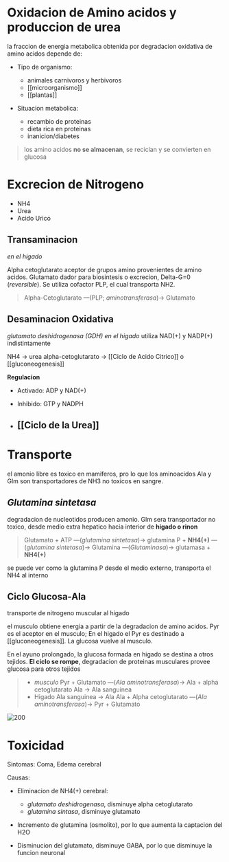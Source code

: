# Oxidacion de Amino acidos y produccion de urea

la fraccion de energia metabolica obtenida por degradacion oxidativa de amino acidos depende de:

- Tipo de organismo:

    - animales carnivoros y herbivoros
    - [[microorganismo]]
    - [[plantas]]

- Situacion metabolica:
    - recambio de proteinas
    - dieta rica en proteinas
    - inanicion/diabetes

> los amino acidos **no se almacenan**, se reciclan y se convierten en glucosa

# Excrecion de Nitrogeno

- NH4
- Urea
- Acido Urico

## Transaminacion

_en el higado_

Alpha cetoglutarato aceptor de grupos amino provenientes de amino acidos.
Glutamato dador para biosintesis o excrecion, Delta-G=0 (_reversible_).
Se utiliza cofactor PLP, el cual transporta NH2.

> Alpha-Cetoglutarato —(PLP; _aminotransferasa_)→ Glutamato

## Desaminacion Oxidativa

_glutamato deshidrogenasa (GDH)_
_en el higado_
utiliza NAD(+) y NADP(+) indistintamente

NH4 → urea
alpha-cetoglutarato → [[Ciclo de Acido Citrico]] o [[gluconeogenesis]]

**Regulacion**

- Activado: ADP y NAD(+)
- Inhibido: GTP y NADPH

- ## [[Ciclo de la Urea]]
# Transporte

el amonio libre es toxico en mamiferos, pro lo que los aminoacidos Ala y Glm son transportadores de NH3 no toxicos en sangre.

## _Glutamina sintetasa_

degradacion de nucleotidos producen amonio.
Glm sera transportador no toxico, desde medio extra hepatico hacia interior de **higado o rinon**

> Glutamato + ATP —(_glutamina sintetasa_)→
> glutamina P + **NH4(+)** —(_glutamina_ _sintetasa_)→
> Glutamina —(_Glutaminasa_)→ glutamasa + **NH4(+)**

se puede ver como la glutamina P desde el medio externo, transporta el NH4 al interno

## Ciclo Glucosa-Ala

transporte de nitrogeno muscular al higado

el musculo obtiene energia a partir de la degradacion de amino acidos.
Pyr es el aceptor en el musculo; En el higado el Pyr es destinado a [[gluconeogenesis]]. La glucosa vuelve al musculo.

En el ayuno prolongado, la glucosa formada en higado se destina a otros tejidos.
**El ciclo se rompe**, degradacion de proteinas musculares provee glucosa para otros tejidos

> -   _musculo_
>     Pyr + Glutamato —(_Ala aminotransferasa_)→ Ala + alpha cetoglutarato
>     Ala → Ala sanguinea
> -   Higado
>     Ala sanguinea → Ala
>     Ala + Alpha cetoglutarato —(_Ala aminotransferasa_)→ Pyr + Glutamato

![200](https://i.imgur.com/B11IerD.png)

# Toxicidad

Sintomas: Coma, Edema cerebral

Causas:

- Eliminacion de NH4(+) cerebral:

    - _glutamato deshidrogenasa_, disminuye alpha cetoglutarato
    - _glutamina sintasa_, disminuye glutamato

- Incremento de glutamina (osmolito), por lo que aumenta la captacion del H2O

- Disminucion del glutamato, disminuye GABA, por lo que disminuye la funcion neuronal
